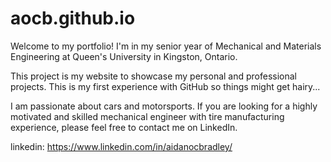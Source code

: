 # aocb.github.io
Welcome to my portfolio!
I'm in my senior year of Mechanical and Materials Engineering at Queen's University in Kingston, Ontario.

This project is my website to showcase my personal and professional projects. This is my first experience with GitHub so things might get hairy...

I am passionate about cars and motorsports. If you are looking for a highly motivated and skilled mechanical engineer with tire manufacturing experience, please feel free to contact me on LinkedIn.

linkedin: https://www.linkedin.com/in/aidanocbradley/
